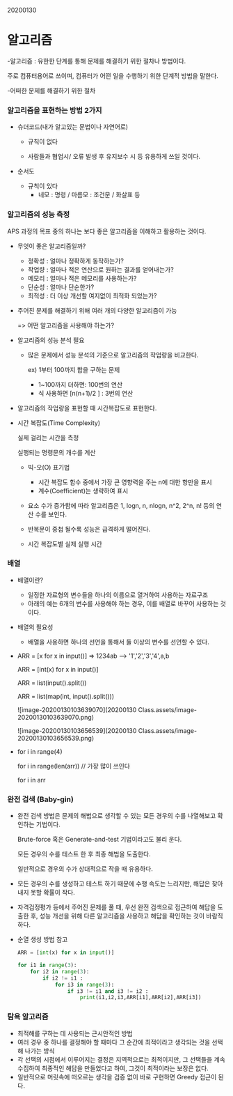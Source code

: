 20200130



# 알고리즘 

-알고리즘 : 유한한 단계를 통해 문제를 해결하기 위한 절차나 방법이다.

주로 컴퓨터용어로 쓰이며, 컴퓨터가 어떤 일을 수행하기 위한 단계적 방법을 말한다.

-어떠한 문제를 해결하기 위한 절차



### 알고리즘을 표현하는 방법 2가지

- 슈더코드(내가 알고있는 문법이나 자연어로)

  - 규칙이 없다

  - 사람들과 협업시/ 오류 발생 후 유지보수 시 등 유용하게 쓰일 것이다.

- 순서도

  - 규칙이 있다
    - 네모 : 명령 / 마름모 : 조건문 / 화살표 등



### 알고리즘의 성능 측정

 APS 과정의 목표 중의 하나는 보다 좋은 알고리즘을 이해하고 활용하는 것이다.

- 무엇이 좋은 알고리즘일까?
  - 정확성 : 얼마나 정확하게 동작하는가?
  - 작업량 : 얼마나 적은 연산으로 원하는 결과를 얻어내는가?
  - 메모리 : 얼마나 적은 메모리를 사용하는가?
  - 단순성 : 얼마나 단순한가?
  - 최적성 : 더 이상 개선할 여지없이 최적화 되었는가?



- 주어진 문제를 해결하기 위해 여러 개의 다양한 알고리즘이 가능

  => 어떤 알고리즘을 사용해야 하는가?

- 알고리즘의 성능 분석 필요

  - 많은 문제에서 성능 분석의 기준으로 알고리즘의 작업량을 비교한다.

    ex) 1부터 100까지 합을 구하는 문제

    - 1~100까지 더하면: 100번의 연산
    - 식 사용하면 [n(n+1)/2 ] : 3번의 연산



- 알고리즘의 작업량을 표현할 때 시간복잡도로 표현한다.

- 시간 복잡도(Time Complexity)

  실제 걸리는 시간을 측정

  실행되는 명령문의 개수를 계산

  - 빅-오(O) 표기법
    - 시간 복잡도 함수 중에서 가장 큰 영향력을 주는 n에 대한 항만을 표시
    - 계수(Coefficient)는 생략하여 표시

  - 요소 수가 증가함에 따라 알고리즘은 1, logn, n, nlogn, n^2, 2^n, n! 등의 연산 수를 보인다.
  - 반복문이 중첩 될수록 성능은 급격하게 떨어진다.

  - 시간 복잡도별 실제 실행 시간



### 배열

- 배열이란?
  - 일정한 자료형의 변수들을 하나의 이름으로 열거하여 사용하는 자료구조
  - 아래의 예는 6개의 변수를 사용해야 하는 경우, 이를 배열로 바꾸어 사용하는 것이다.

- 배열의 필요성
  - 배열을 사용하면 하나의 선언을 통해서 둘 이상의 변수를 선언할 수 있다.



- ARR = [x for x in input()] => 1234ab --> '1','2','3','4',a,b

  ARR = [int(x) for x in input()]

  ARR = list(input().split())

  ARR = list(map(int, input().split()))

  ![image-20200130103639070](20200130 Class.assets/image-20200130103639070.png)

  ![image-20200130103656539](20200130 Class.assets/image-20200130103656539.png)

- for i in range(4)

  for i in range(len(arr))  // 가장 많이 쓰인다

  for i in arr



### 완전 검색 (Baby-gin)

- 완전 검색 방법은 문제의 해법으로 생각할 수 있는 모든 경우의 수를 나열해보고 확인하는 기법이다.

  Brute-force 혹은 Generate-and-test 기법이라고도 불리 운다.

  모든 경우의 수를 테스트 한 후 최종 해법을 도출한다.

  일반적으로 경우의 수가 상대적으로 작을 때 유용하다.

- 모든 경우의 수를 생성하고 테스트 하기 때문에 수행 속도는 느리지만, 해답은 찾아내지 못할 확률이 작다.

- 자격검정평가 등에서 주어진 문제를 풀 때, 우선 완전 검색으로 접근하여 해답을 도출한 후, 성능 개선을 위해 다른 알고리즘을 사용하고 해답을 확인하는 것이 바람직하다.

- 순열 생성 방법 참고

  ```python
  ARR = [int(x) for x in input()]
  
  for i1 in range(3):
      for i2 in range(3):
          if i2 != i1 :
              for i3 in range(3):
                  if i3 != i1 and i3 != i2 :
                      print(i1,i2,i3,ARR[i1],ARR[i2],ARR[i3])
  ```

  



### 탐욕 알고리즘

- 최적해를 구하는 데 사용되는 근시안적인 방법
- 여러 경우 중 하나를 결정해야 할 때마다 그 순간에 최적이라고 생각되는 것을 선택해 나가는 방식
- 각 선택의 시점에서 이루어지는 결정은 지역적으로는 최적이지만, 그 선택들을 계속 수집하여 최종적인 해답을 만들었다고 하여, 그것이 최적이라는 보장은 없다.
- 일반적으로 머릿속에 떠오르는 생각을 검증 없이 바로 구현하면 Greedy 접근이 된다.
